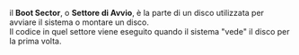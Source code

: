 il **Boot Sector**, o **Settore di Avvio**, è la parte di un disco utilizzata per avviare il sistema o montare un disco.<br />
Il codice in quel settore viene eseguito quando il sistema "vede" il disco per la prima volta.